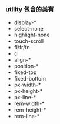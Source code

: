 ### utility 包含的类有

+ display-*
+ select-none
+ highlight-none
+ touch-scroll
+ fl/fr/fn
+ cl
+ align-*
+ position-*
+ fixed-top
+ fixed-bottom
+ px-width-*
+ px-height-*
+ px-line-*
+ rem-width-*
+ rem-height-*
+ rem-line-*
